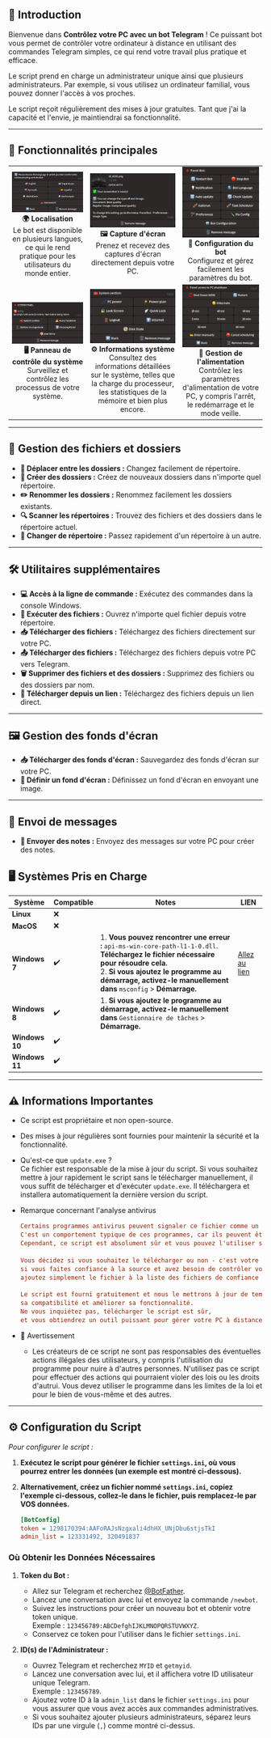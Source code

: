 ## 📝 Introduction

Bienvenue dans **Contrôlez votre PC avec un bot Telegram** ! Ce puissant bot vous permet de contrôler votre ordinateur à distance en utilisant des commandes Telegram simples, ce qui rend votre travail plus pratique et efficace.

Le script prend en charge un administrateur unique ainsi que plusieurs administrateurs. Par exemple, si vous utilisez un ordinateur familial, vous pouvez donner l'accès à vos proches.

Le script reçoit régulièrement des mises à jour gratuites. Tant que j'ai la capacité et l'envie, je maintiendrai sa fonctionnalité.

---

## 🌟 Fonctionnalités principales

<div align="center">
  <table>
    <tr>
      <td align="center">
        <img src="resource/image/language.png" width="290px"><br>
        <b>🌍 Localisation</b><br>
        Le bot est disponible en plusieurs langues, ce qui le rend pratique pour les utilisateurs du monde entier.
      </td>
      <td align="center">
        <img src="resource/image/takescreenshot.png" width="290px"><br>
        <b>🖼️ Capture d'écran</b><br>
        Prenez et recevez des captures d'écran directement depuis votre PC.
      </td>
      <td align="center">
        <img src="resource/image/panelbot.png" width="290px"><br>
        <b>🔧 Configuration du bot</b><br>
        Configurez et gérez facilement les paramètres du bot.
      </td>
    </tr>
    <tr>
      <td align="center">
        <img src="resource/image/panelsystem.png" width="290px"><br>
        <b>🖥️ Panneau de contrôle du système</b><br>
        Surveillez et contrôlez les processus de votre système.
      </td>
      <td align="center">
        <img src="resource/image/systemSection.png" width="290px"><br>
        <b>⚙️ Informations système</b><br>
        Consultez des informations détaillées sur le système, telles que la charge du processeur, les statistiques de la mémoire et bien plus encore.
      </td>
      <td align="center">
        <img src="resource/image/PowerPC.png" width="290px"><br>
        <b>🔋 Gestion de l'alimentation</b><br>
        Contrôlez les paramètres d'alimentation de votre PC, y compris l'arrêt, le redémarrage et le mode veille.
      </td>
    </tr>
  </table>
</div>

---

## 📂 Gestion des fichiers et dossiers

- **📁 Déplacer entre les dossiers :** Changez facilement de répertoire.
- **📂 Créer des dossiers :** Créez de nouveaux dossiers dans n'importe quel répertoire.
- **✏️ Renommer les dossiers :** Renommez facilement les dossiers existants.
- **🔍 Scanner les répertoires :** Trouvez des fichiers et des dossiers dans le répertoire actuel.
- **🔄 Changer de répertoire :** Passez rapidement d'un répertoire à un autre.

---

## 🛠️ Utilitaires supplémentaires

- **💻 Accès à la ligne de commande :** Exécutez des commandes dans la console Windows.
- **🚀 Exécuter des fichiers :** Ouvrez n'importe quel fichier depuis votre répertoire.
- **📥 Télécharger des fichiers :** Téléchargez des fichiers directement sur votre PC.
- **📤 Télécharger des fichiers :** Téléchargez des fichiers depuis votre PC vers Telegram.
- **🗑️ Supprimer des fichiers et des dossiers :** Supprimez des fichiers ou des dossiers par nom.
- **🔗 Télécharger depuis un lien :** Téléchargez des fichiers depuis un lien direct.

---

## 🖼️ Gestion des fonds d'écran

- **📥 Télécharger des fonds d'écran :** Sauvegardez des fonds d'écran sur votre PC.
- **🎨 Définir un fond d'écran :** Définissez un fond d'écran en envoyant une image.

---

## 💬 Envoi de messages

- **📝 Envoyer des notes :** Envoyez des messages sur votre PC pour créer des notes.

## 🖥️ Systèmes Pris en Charge

| **Système**      | **Compatible** | **Notes**                                                                                                                                                                     | **LIEN**                                                                                                               |
|------------------|----------------|--------------------------------------------------------------------------------------------------------------------------------------------------------------------------------|------------------------------------------------------------------------------------------------------------------------|
| **Linux**        | ❌              |                                                                                                                                                                              |                                                                                                                        |
| **MacOS**        | ❌              |                                                                                                                                                                              |                                                                                                                        |
| **Windows 7**    | ✔️              | 1. **Vous pouvez rencontrer une erreur :** `api-ms-win-core-path-l1-1-0.dll`. **Téléchargez le fichier nécessaire pour résoudre cela.**<br>2. **Si vous ajoutez le programme au démarrage, activez-le manuellement dans** `msconfig` > **Démarrage.** | [Allez au lien](https://github.com/Farmerok/Telegram-Remote-Control-PC/tree/main/docs/resource/files/for_WIndows-7)         |
| **Windows 8**    | ✔️              | 1. **Si vous ajoutez le programme au démarrage, activez-le manuellement dans** `Gestionnaire de tâches` > **Démarrage.**                                                         |                                                                                                                        |
| **Windows 10**   | ✔️              |                                                                                                                                                                              |                                                                                                                        |
| **Windows 11**   | ✔️              |                                                                                                                                                                              |                                                                                                                        |

---

## ⚠️ Informations Importantes
- Ce script est propriétaire et non open-source.
- Des mises à jour régulières sont fournies pour maintenir la sécurité et la fonctionnalité.
- Qu'est-ce que `update.exe` ?  
  Ce fichier est responsable de la mise à jour du script. Si vous souhaitez mettre à jour rapidement le script sans le télécharger manuellement, il vous suffit de télécharger et d'exécuter `update.exe`. Il téléchargera et installera automatiquement la dernière version du script.
- Remarque concernant l'analyse antivirus

  
  ```ini
  Certains programmes antivirus peuvent signaler ce fichier comme un virus, car le programme est conçu pour contrôler un PC à distance.
  C'est un comportement typique de ces programmes, car ils peuvent être considérés comme potentiellement dangereux en raison de leurs fonctions.
  Cependant, ce script est absolument sûr et vous pouvez l'utiliser sans problème.
  
  Vous décidez si vous souhaitez le télécharger ou non - c'est votre droit, et nous respectons votre décision. Cependant,
  si vous faites confiance à la source et avez besoin de contrôler votre PC à distance,
  ajoutez simplement le fichier à la liste des fichiers de confiance ou exclus dans votre antivirus pour éviter les faux positifs.
  
  Le script est fourni gratuitement et nous le mettrons à jour de temps en temps pour garantir sa sécurité,
  sa compatibilité et améliorer sa fonctionnalité.
  Ne vous inquiétez pas, télécharger le script est sûr,
  et vous obtiendrez un outil puissant pour gérer votre PC à distance via TELEGRAM !

- 🚨 Avertissement

  - Les créateurs de ce script ne sont pas responsables des éventuelles actions illégales des utilisateurs, y compris l'utilisation du programme pour nuire à d'autres personnes. N'utilisez pas ce script pour effectuer des actions qui pourraient violer des lois ou les droits d'autrui. Vous devez utiliser le programme dans les limites de la loi et pour le bien de vous-même et des autres.

---

## ⚙️ Configuration du Script

*Pour configurer le script :*

1. **Exécutez le script pour générer le fichier `settings.ini`, où vous pourrez entrer les données (un exemple est montré ci-dessous).**
2. **Alternativement, créez un fichier nommé `settings.ini`, copiez l'exemple ci-dessous, collez-le dans le fichier, puis remplacez-le par VOS données.**

    ```ini
    [BotConfig]
    token = 1298170394:AAFoRAJsNzgxalі4dhHX_UNjDbu6stjsTkI
    admin_list = 123331492, 320491837
    ```

### Où Obtenir les Données Nécessaires

1. **Token du Bot :**  
   - Allez sur Telegram et recherchez [@BotFather](https://t.me/BotFather).  
   - Lancez une conversation avec lui et envoyez la commande `/newbot`.  
   - Suivez les instructions pour créer un nouveau bot et obtenir votre token unique.  
     Exemple : `123456789:ABCDefghIJKLMNOPQRSTUVWXYZ`.  
   - Conservez ce token pour l'utiliser dans le fichier `settings.ini`.

2. **ID(s) de l'Administrateur :**  
   - Ouvrez Telegram et recherchez `MYID` et `getmyid`.  
   - Lancez une conversation avec lui, et il affichera votre ID utilisateur unique Telegram.  
     Exemple : `123456789`.  
   - Ajoutez votre ID à la `admin_list` dans le fichier `settings.ini` pour vous assurer que vous avez accès aux commandes administratives.
   - Si vous souhaitez ajouter plusieurs administrateurs, séparez leurs IDs par une virgule (`,`) comme montré ci-dessus.
